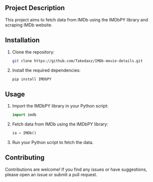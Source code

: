 ## Project Description

This project aims to fetch data from IMDb using the IMDbPY library and scraping IMDb website.

## Installation

1. Clone the repository:

    ```bash
    git clone https://github.com/Takedaxz/IMDb-movie-details.git
    ```

2. Install the required dependencies:

    ```bash
    pip install IMDbPY
    ```

## Usage

1. Import the IMDbPY library in your Python script:

    ```python
    import imdb
    ```

2. Fetch data from IMDb using the IMDbPY library:

    ```python
    ia = IMDb()
    ```

3. Run your Python script to fetch the data.

## Contributing

Contributions are welcome! If you find any issues or have suggestions, please open an issue or submit a pull request.
